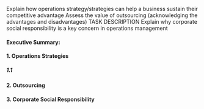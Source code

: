 Explain how operations strategy/strategies can help a business
sustain their competitive advantage
Assess the value of outsourcing (acknowledging the advantages
and disadvantages)
TASK
DESCRIPTION
Explain why corporate social responsibility is a key concern in
operations management


#### Executive Summary:



#### 1. Operations Strategies


##### 1.1 



#### 2. Outsourcing



#### 3. Corporate Social Responsibility



